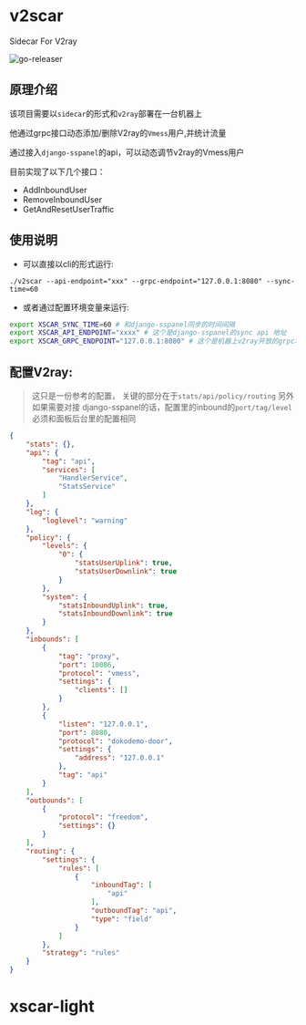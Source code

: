 # v2scar
Sidecar For V2ray

![go-releaser](https://github.com/Ehco1996/v2scar/workflows/go-releaser/badge.svg)

## 原理介绍

该项目需要以`sidecar`的形式和`v2ray`部署在一台机器上

他通过grpc接口动态添加/删除V2ray的`Vmess`用户,并统计流量

通过接入`django-sspanel`的api，可以动态调节v2ray的Vmess用户

目前实现了以下几个接口：

* AddInboundUser
* RemoveInboundUser
* GetAndResetUserTraffic

## 使用说明

* 可以直接以cli的形式运行:

`./v2scar --api-endpoint="xxx" --grpc-endpoint="127.0.0.1:8080" --sync-time=60`

* 或者通过配置环境变量来运行:

```bash
export XSCAR_SYNC_TIME=60 # 和django-sspanel同步的时间间隔
export XSCAR_API_ENDPOINT="xxxx" # 这个是django-sspanel的sync api 地址
export XSCAR_GRPC_ENDPOINT="127.0.0.1:8080" # 这个是机器上v2ray开放的grpc地址
```

## 配置V2ray:

> 这只是一份参考的配置，
> 关键的部分在于`stats/api/policy/routing`
> 另外如果需要对接 django-sspanel的话，配置里的inbound的`port/tag/level`必须和面板后台里的配置相同

```json
{
    "stats": {},
    "api": {
        "tag": "api",
        "services": [
            "HandlerService",
            "StatsService"
        ]
    },
    "log": {
        "loglevel": "warning"
    },
    "policy": {
        "levels": {
            "0": {
                "statsUserUplink": true,
                "statsUserDownlink": true
            }
        },
        "system": {
            "statsInboundUplink": true,
            "statsInboundDownlink": true
        }
    },
    "inbounds": [
        {
            "tag": "proxy",
            "port": 10086,
            "protocol": "vmess",
            "settings": {
                "clients": []
            }
        },
        {
            "listen": "127.0.0.1",
            "port": 8080,
            "protocol": "dokodemo-door",
            "settings": {
                "address": "127.0.0.1"
            },
            "tag": "api"
        }
    ],
    "outbounds": [
        {
            "protocol": "freedom",
            "settings": {}
        }
    ],
    "routing": {
        "settings": {
            "rules": [
                {
                    "inboundTag": [
                        "api"
                    ],
                    "outboundTag": "api",
                    "type": "field"
                }
            ]
        },
        "strategy": "rules"
    }
}
```
# xscar-light
